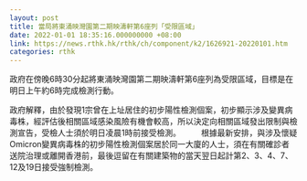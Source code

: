 ```yaml
---
layout: post
title: 當局將東涌映灣園第二期映濤軒第6座列「受限區域」
date: 2022-01-01 18:35:16.000000000 +08:00
link: https://news.rthk.hk/rthk/ch/component/k2/1626921-20220101.htm
categories: rthk
---
```


政府在傍晚6時30分起將東涌映灣園第二期映濤軒第6座列為受限區域，目標是在明日上午約6時完成檢測行動。
 
政府解釋，由於發現1宗曾在上址居住的初步陽性檢測個案，初步顯示涉及變異病毒株，經評估後相關區域感染風險有機會較高，所以決定向相關區域發出限制與檢測宣告，受檢人士須於明日凌晨1時前接受檢測。
　　 
根據最新安排，與涉及懷疑Omicron變異病毒株的初步陽性檢測個案居於同一大廈的人士，須在有關確診者送院治理或離開香港前，最後逗留在有關建築物的當天翌日起計第2、3、4、7、12及19日接受強制檢測。
